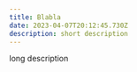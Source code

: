 ```yaml
---
title: Blabla
date: 2023-04-07T20:12:45.730Z
description: short description
---
```

l﻿ong description